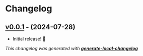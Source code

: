 # Changelog

## [v0.0.1](https://github.com/neogeek/unity-sliced-svg-image/tree/v0.0.1) - (2024-07-28)

- Initial release! 🎉

_This changelog was generated with **[generate-local-changelog](https://github.com/neogeek/generate-local-changelog)**_
